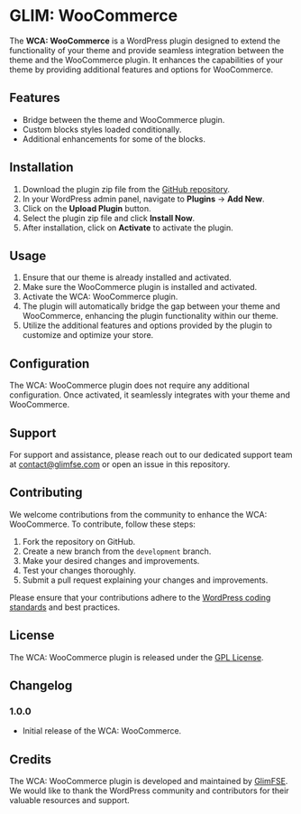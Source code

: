 # GLIM: WooCommerce

The **WCA: WooCommerce** is a WordPress plugin designed to extend the functionality of your theme and provide seamless integration between the theme and the WooCommerce plugin. It enhances the capabilities of your theme by providing additional features and options for WooCommerce.

## Features

- Bridge between the theme and WooCommerce plugin.
- Custom blocks styles loaded conditionally.
- Additional enhancements for some of the blocks.

## Installation

1. Download the plugin zip file from the [GitHub repository](https://github.com/Glimwp/glim-woocommerce).
2. In your WordPress admin panel, navigate to **Plugins** → **Add New**.
3. Click on the **Upload Plugin** button.
4. Select the plugin zip file and click **Install Now**.
5. After installation, click on **Activate** to activate the plugin.

## Usage

1. Ensure that our theme is already installed and activated.
2. Make sure the WooCommerce plugin is installed and activated.
3. Activate the WCA: WooCommerce plugin.
4. The plugin will automatically bridge the gap between your theme and WooCommerce, enhancing the plugin functionality within our theme.
5. Utilize the additional features and options provided by the plugin to customize and optimize your store.

## Configuration

The WCA: WooCommerce plugin does not require any additional configuration. Once activated, it seamlessly integrates with your theme and WooCommerce.

## Support

For support and assistance, please reach out to our dedicated support team at [contact@glimfse.com](mailto:contact@glimfse.com) or open an issue in this repository.

## Contributing

We welcome contributions from the community to enhance the WCA: WooCommerce. To contribute, follow these steps:

1. Fork the repository on GitHub.
2. Create a new branch from the `development` branch.
3. Make your desired changes and improvements.
4. Test your changes thoroughly.
5. Submit a pull request explaining your changes and improvements.

Please ensure that your contributions adhere to the [WordPress coding standards](https://developer.wordpress.org/coding-standards/) and best practices.

## License

The WCA: WooCommerce plugin is released under the [GPL License](https://www.gnu.org/licenses/gpl-3.0.en.html).

## Changelog

### 1.0.0

- Initial release of the WCA: WooCommerce.

## Credits

The WCA: WooCommerce plugin is developed and maintained by [GlimFSE](https://glimfse.com). We would like to thank the WordPress community and contributors for their valuable resources and support.
